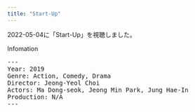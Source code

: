```yaml
---
title: "Start-Up"
---
```

2022-05-04に「Start-Up」を視聴しました。

Infomation
<pre>
---
Year: 2019
Genre: Action, Comedy, Drama
Director: Jeong-Yeol Choi
Actors: Ma Dong-seok, Jeong Min Park, Jung Hae-In
Production: N/A
---
</pre>